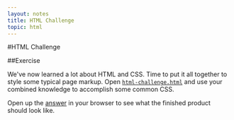 ```yaml
---
layout: notes
title: HTML Challenge
topic: html
---
```


#HTML Challenge

##Exercise

We've now learned a lot about HTML and CSS. Time to put it all together to style some typical page markup. Open <a href="exercises/html-challenge.html" class="exercise">`html-challenge.html`</a> and use your combined knowledge to accomplish some common CSS.

Open up the <a href="exercises/html-challenge-ANSWER.html" class="exercise">answer</a> in your browser to see what the finished product should look like.